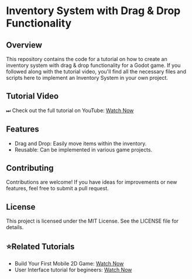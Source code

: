 # Inventory System with Drag & Drop Functionality

## Overview
This repository contains the code for a tutorial on how to create an inventory system with drag & drop functionality for a Godot game. If you followed along with the tutorial video, you'll find all the necessary files and scripts here to implement an Inventory System in your own project.

## Tutorial Video
⏭ Check out the full tutorial on YouTube: [Watch Now]()

## Features
- Drag and Drop: Easily move items within the inventory.
- Reusable: Can be implemented in various game projects.

## Contributing
Contributions are welcome! If you have ideas for improvements or new features, feel free to submit a pull request.

## License
This project is licensed under the MIT License. See the LICENSE file for details.

## ⭐Related Tutorials
- Build Your First Mobile 2D Game: [Watch Now](https://youtu.be/tO3kLfvN6s4?si=L7vo0y6alrTtE3cZ)
- User Interface tutorial for begineers: [Watch Now](https://youtu.be/pIwHjnONS9A?si=qsRaymWJAkAE5SVz)